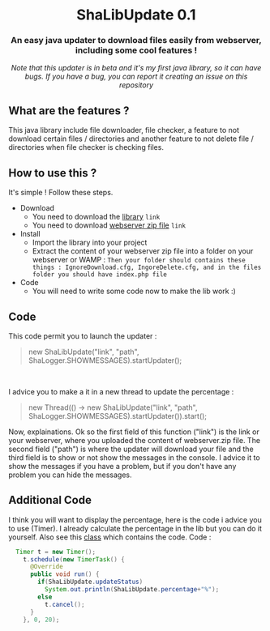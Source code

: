 <div align="center">
  <h1>ShaLibUpdate 0.1</h1>

### An easy java updater to download files easily from webserver, including some cool features !
_Note that this updater is in beta and it's my first java library, so it can have bugs.
If you have a bug, you can report it creating an issue on this repository_
</div>


**What are the features ?**
------
This java library include file downloader, file checker, a feature to not download certain files / directories and another feature to not delete file / directories when file checker is checking files.


**How to use this ?**
------
It's simple ! Follow these steps.
* Download
  * You need to download the [library](https://github.com/Shawiizz/ShaLibUpdate/blob/master/ShaLibUpdate-0.1.jar)
  `link`
  * You need to download [webserver zip file](https://github.com/Shawiizz/ShaLibUpdate/blob/master/Webserver.zip)
  `link`
* Install
  * Import the library into your project
  * Extract the content of your webserver zip file into a folder on your webserver or WAMP :
  `Then your folder should contains these things : IgnoreDownload.cfg, IngoreDelete.cfg, and in the files folder you should have index.php file`
* Code
  * You will need to write some code now to make the lib work :)

**Code**
------
This code permit you to launch the updater :
> new ShaLibUpdate("link", "path", ShaLogger.SHOWMESSAGES).startUpdater();
<br>

I advice you to make a it in a new thread to update the percentage :
> new Thread(() -> new ShaLibUpdate("link", "path", ShaLogger.SHOWMESSAGES).startUpdater()).start();

Now, explainations. Ok so the first field of this function ("link") is the link or your webserver, where you uploaded the content of webserver.zip file. The second field ("path") is where the updater will download your file and the third field is to show or not show the messages in the console. I advice it to show the messages if you have a problem, but if you don't have any problem you can hide the messages.

**Additional Code**
------
I think you will want to display the percentage, here is the code i advice you to use (Timer). I already calculate the percentage in the lib but you can do it yourself. Also see this [class](https://github.com/Shawiizz/ShaLibUpdate/blob/master/src/TestUpdate.java) which contains the code. Code :
```java
  Timer t = new Timer();
    t.schedule(new TimerTask() {
      @Override
      public void run() {
        if(ShaLibUpdate.updateStatus)
          System.out.println(ShaLibUpdate.percentage+"%");
        else
          t.cancel();
      }
    }, 0, 20);
```
